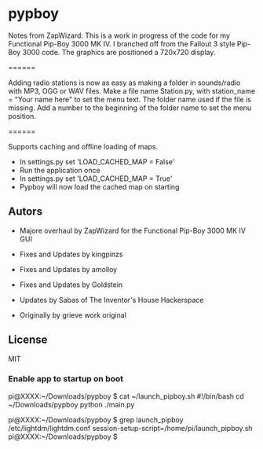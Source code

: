 pypboy
======

Notes from ZapWizard:
This is a work in progress of the code for my Functional Pip-Boy 3000 MK IV.
I branched off from the Fallout 3 style Pip-Boy 3000 code.
The graphics are positioned a 720x720 display.

======

Adding radio stations is now as easy as making a folder in sounds/radio with MP3, OGG or WAV files.
Make a file name Station.py, with station_name = "Your name here" to set the menu text. The folder name used if the file is missing.
Add a number to the beginning of the folder name to set the menu position.

======

Supports caching and offline loading of maps.
* In settings.py set 'LOAD_CACHED_MAP = False'
* Run the application once
* In settings.py set 'LOAD_CACHED_MAP = True'
* Pypboy will now load the cached map on starting

## Autors
* Majore overhaul by ZapWizard for the Functional Pip-Boy 3000 MK IV GUI

* Fixes and Updates by kingpinzs

* Fixes and Updates by amolloy

* Fixes and Updates by Goldstein

* Updates by Sabas of The Inventor's House Hackerspace

* Originally by grieve work original<br>



## License
MIT

### Enable app to startup on boot
pi@XXXX:~/Downloads/pypboy $ cat ~/launch_pipboy.sh
#!/bin/bash
cd ~/Downloads/pypboy
python ./main.py

pi@XXXX:~/Downloads/pypboy $ grep launch_pipboy /etc/lightdm/lightdm.conf
session-setup-script=/home/pi/launch_pipboy.sh
pi@XXXX:~/Downloads/pypboy $
